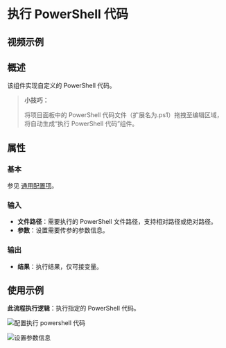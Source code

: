 # 执行 PowerShell 代码

## 视频示例

## 概述

该组件实现自定义的 PowerShell 代码。

> **小技巧：**
>
> 将项目面板中的 PowerShell 代码文件（扩展名为.ps1）拖拽至编辑区域，将自动生成“执行 PowerShell 代码”组件。

## 属性

### 基本

参见 [通用配置项](../../Appendix/CommonConfigurationItems.md)。

### 输入

- **文件路径**：需要执行的 PowerShell 文件路径，支持相对路径或绝对路径。
- **参数**：设置需要传参的参数信息。

### 输出

- **结果**：执行结果，仅可接变量。

## 使用示例

**此流程执行逻辑**：执行指定的 PowerShell 代码。

![配置执行 powershell 代码](https://docimages.blob.core.chinacloudapi.cn/images/Activities/powershell20210225.png)

![设置参数信息](https://docimages.blob.core.chinacloudapi.cn/images/Activities/powershellparmar20210225.png)
